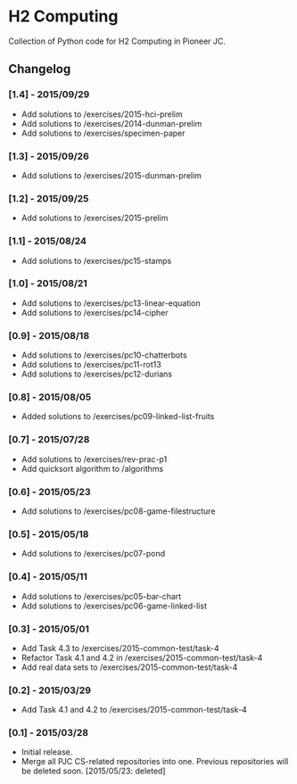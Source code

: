 # H2 Computing
Collection of Python code for H2 Computing in Pioneer JC.

## Changelog

### [1.4] - 2015/09/29
- Add solutions to /exercises/2015-hci-prelim
- Add solutions to /exercises/2014-dunman-prelim
- Add solutions to /exercises/specimen-paper

### [1.3] - 2015/09/26
- Add solutions to /exercises/2015-dunman-prelim

### [1.2] - 2015/09/25
- Add solutions to /exercises/2015-prelim

### [1.1] - 2015/08/24
- Add solutions to /exercises/pc15-stamps

### [1.0] - 2015/08/21
- Add solutions to /exercises/pc13-linear-equation
- Add solutions to /exercises/pc14-cipher

### [0.9] - 2015/08/18
- Add solutions to /exercises/pc10-chatterbots
- Add solutions to /exercises/pc11-rot13
- Add solutions to /exercises/pc12-durians

### [0.8] - 2015/08/05
- Added solutions to /exercises/pc09-linked-list-fruits

### [0.7] - 2015/07/28
- Add solutions to /exercises/rev-prac-p1
- Add quicksort algorithm to /algorithms

### [0.6] - 2015/05/23
- Add solutions to /exercises/pc08-game-filestructure

### [0.5] - 2015/05/18
- Add solutions to /exercises/pc07-pond

### [0.4] - 2015/05/11
- Add solutions to /exercises/pc05-bar-chart
- Add solutions to /exercises/pc06-game-linked-list

### [0.3] - 2015/05/01
- Add Task 4.3 to /exercises/2015-common-test/task-4
- Refactor Task 4.1 and 4.2 in /exercises/2015-common-test/task-4
- Add real data sets to /exercises/2015-common-test/task-4

### [0.2] - 2015/03/29
- Add Task 4.1 and 4.2 to /exercises/2015-common-test/task-4

### [0.1] - 2015/03/28
- Initial release.
- Merge all PJC CS-related repositories into one. Previous repositories will
be deleted soon.
[2015/05/23: deleted]
